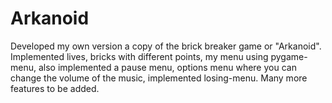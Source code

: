 # Arkanoid
Developed my own version a copy of the brick breaker game or "Arkanoid". Implemented lives, bricks with different points, my menu using pygame-menu, also implemented a pause menu, options menu where you can change the volume of the music, implemented losing-menu. Many more features to be added.

